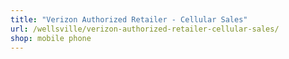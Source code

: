```yaml
---
title: "Verizon Authorized Retailer - Cellular Sales"
url: /wellsville/verizon-authorized-retailer-cellular-sales/
shop: mobile phone
---
```

